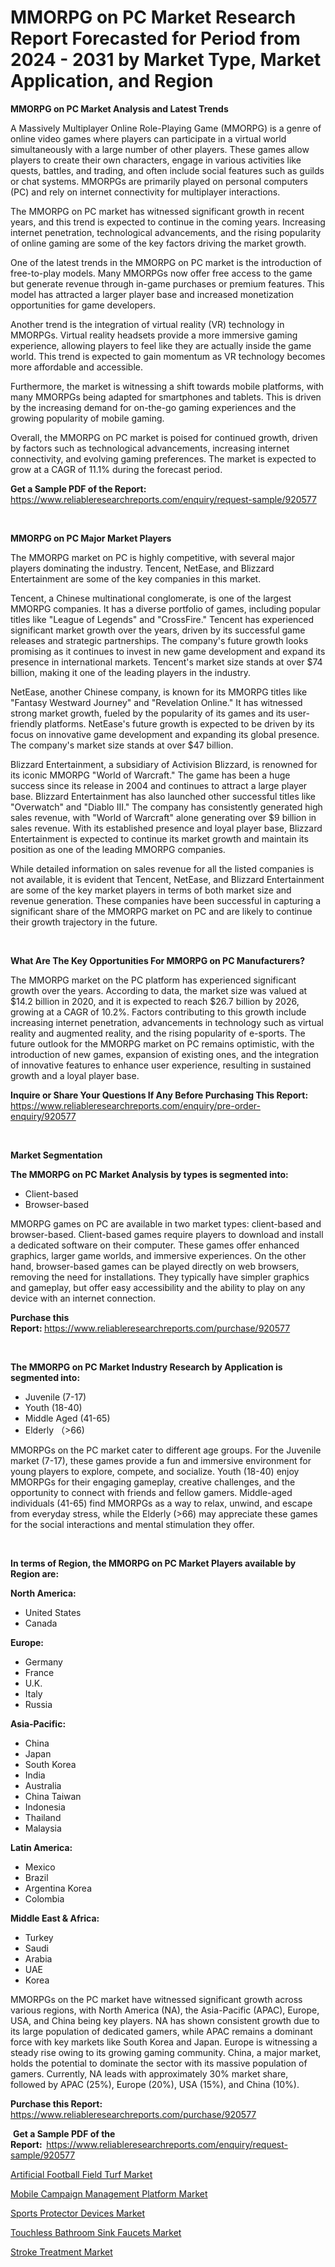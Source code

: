 <p><h1>MMORPG on PC Market Research Report Forecasted for Period from 2024 -  2031 by Market Type, Market Application, and Region</h1></p><p><strong>MMORPG on PC Market Analysis and Latest Trends</strong></p>
<p><p>A Massively Multiplayer Online Role-Playing Game (MMORPG) is a genre of online video games where players can participate in a virtual world simultaneously with a large number of other players. These games allow players to create their own characters, engage in various activities like quests, battles, and trading, and often include social features such as guilds or chat systems. MMORPGs are primarily played on personal computers (PC) and rely on internet connectivity for multiplayer interactions.</p><p>The MMORPG on PC market has witnessed significant growth in recent years, and this trend is expected to continue in the coming years. Increasing internet penetration, technological advancements, and the rising popularity of online gaming are some of the key factors driving the market growth.</p><p>One of the latest trends in the MMORPG on PC market is the introduction of free-to-play models. Many MMORPGs now offer free access to the game but generate revenue through in-game purchases or premium features. This model has attracted a larger player base and increased monetization opportunities for game developers.</p><p>Another trend is the integration of virtual reality (VR) technology in MMORPGs. Virtual reality headsets provide a more immersive gaming experience, allowing players to feel like they are actually inside the game world. This trend is expected to gain momentum as VR technology becomes more affordable and accessible.</p><p>Furthermore, the market is witnessing a shift towards mobile platforms, with many MMORPGs being adapted for smartphones and tablets. This is driven by the increasing demand for on-the-go gaming experiences and the growing popularity of mobile gaming.</p><p>Overall, the MMORPG on PC market is poised for continued growth, driven by factors such as technological advancements, increasing internet connectivity, and evolving gaming preferences. The market is expected to grow at a CAGR of 11.1% during the forecast period.</p></p>
<p><strong>Get a Sample PDF of the Report:&nbsp;</strong> <a href="https://www.reliableresearchreports.com/enquiry/request-sample/920577">https://www.reliableresearchreports.com/enquiry/request-sample/920577</a></p>
<p>&nbsp;</p>
<p><strong>MMORPG on PC Major Market Players</strong></p>
<p><p>The MMORPG market on PC is highly competitive, with several major players dominating the industry. Tencent, NetEase, and Blizzard Entertainment are some of the key companies in this market. </p><p>Tencent, a Chinese multinational conglomerate, is one of the largest MMORPG companies. It has a diverse portfolio of games, including popular titles like "League of Legends" and "CrossFire." Tencent has experienced significant market growth over the years, driven by its successful game releases and strategic partnerships. The company's future growth looks promising as it continues to invest in new game development and expand its presence in international markets. Tencent's market size stands at over $74 billion, making it one of the leading players in the industry.</p><p>NetEase, another Chinese company, is known for its MMORPG titles like "Fantasy Westward Journey" and "Revelation Online." It has witnessed strong market growth, fueled by the popularity of its games and its user-friendly platforms. NetEase's future growth is expected to be driven by its focus on innovative game development and expanding its global presence. The company's market size stands at over $47 billion.</p><p>Blizzard Entertainment, a subsidiary of Activision Blizzard, is renowned for its iconic MMORPG "World of Warcraft." The game has been a huge success since its release in 2004 and continues to attract a large player base. Blizzard Entertainment has also launched other successful titles like "Overwatch" and "Diablo III." The company has consistently generated high sales revenue, with "World of Warcraft" alone generating over $9 billion in sales revenue. With its established presence and loyal player base, Blizzard Entertainment is expected to continue its market growth and maintain its position as one of the leading MMORPG companies.</p><p>While detailed information on sales revenue for all the listed companies is not available, it is evident that Tencent, NetEase, and Blizzard Entertainment are some of the key market players in terms of both market size and revenue generation. These companies have been successful in capturing a significant share of the MMORPG market on PC and are likely to continue their growth trajectory in the future.</p></p>
<p>&nbsp;</p>
<p><strong>What Are The Key Opportunities For MMORPG on PC Manufacturers?</strong></p>
<p><p>The MMORPG market on the PC platform has experienced significant growth over the years. According to data, the market size was valued at $14.2 billion in 2020, and it is expected to reach $26.7 billion by 2026, growing at a CAGR of 10.2%. Factors contributing to this growth include increasing internet penetration, advancements in technology such as virtual reality and augmented reality, and the rising popularity of e-sports. The future outlook for the MMORPG market on PC remains optimistic, with the introduction of new games, expansion of existing ones, and the integration of innovative features to enhance user experience, resulting in sustained growth and a loyal player base.</p></p>
<p><strong>Inquire or Share Your Questions If Any Before Purchasing This Report:</strong> <a href="https://www.reliableresearchreports.com/enquiry/pre-order-enquiry/920577">https://www.reliableresearchreports.com/enquiry/pre-order-enquiry/920577</a></p>
<p>&nbsp;</p>
<p><strong>Market Segmentation</strong></p>
<p><strong>The MMORPG on PC Market Analysis by types is segmented into:</strong></p>
<p><ul><li>Client-based</li><li>Browser-based</li></ul></p>
<p><p>MMORPG games on PC are available in two market types: client-based and browser-based. Client-based games require players to download and install a dedicated software on their computer. These games offer enhanced graphics, larger game worlds, and immersive experiences. On the other hand, browser-based games can be played directly on web browsers, removing the need for installations. They typically have simpler graphics and gameplay, but offer easy accessibility and the ability to play on any device with an internet connection.</p></p>
<p><strong>Purchase this Report:&nbsp;</strong><a href="https://www.reliableresearchreports.com/purchase/920577">https://www.reliableresearchreports.com/purchase/920577</a></p>
<p>&nbsp;</p>
<p><strong>The MMORPG on PC Market Industry Research by Application is segmented into:</strong></p>
<p><ul><li>Juvenile (7-17)</li><li>Youth (18-40)</li><li>Middle Aged (41-65)</li><li>Elderly （>66)</li></ul></p>
<p><p>MMORPGs on the PC market cater to different age groups. For the Juvenile market (7-17), these games provide a fun and immersive environment for young players to explore, compete, and socialize. Youth (18-40) enjoy MMORPGs for their engaging gameplay, creative challenges, and the opportunity to connect with friends and fellow gamers. Middle-aged individuals (41-65) find MMORPGs as a way to relax, unwind, and escape from everyday stress, while the Elderly (>66) may appreciate these games for the social interactions and mental stimulation they offer.</p></p>
<p>&nbsp;</p>
<p><strong>In terms of Region, the MMORPG on PC Market Players available by Region are:</strong></p>
<p>
    <p> <strong> North America: </strong>
        <ul>
            <li>United States</li>
            <li>Canada</li>
        </ul>
        </p> 
    <p> <strong> Europe: </strong>
        <ul>
            <li>Germany</li>
            <li>France</li>
            <li>U.K.</li>
            <li>Italy</li>
            <li>Russia</li>
        </ul>
        </p> 
    <p> <strong> Asia-Pacific: </strong>
        <ul>
            <li>China</li>
            <li>Japan</li>
            <li>South Korea</li>
            <li>India</li>
            <li>Australia</li>
            <li>China Taiwan</li>
            <li>Indonesia</li>
            <li>Thailand</li>
            <li>Malaysia</li>
        </ul>
        </p> 
    <p> <strong> Latin America: </strong>
        <ul>
            <li>Mexico</li>
            <li>Brazil</li>
            <li>Argentina Korea</li>
            <li>Colombia</li>
        </ul>
        </p> 
    <p> <strong> Middle East & Africa: </strong>
        <ul>
            <li>Turkey</li>
            <li>Saudi</li>
            <li>Arabia</li>
            <li>UAE</li>
            <li>Korea</li>
        </ul>
    </p>
    </p>
<p><p>MMORPGs on the PC market have witnessed significant growth across various regions, with North America (NA), the Asia-Pacific (APAC), Europe, USA, and China being key players. NA has shown consistent growth due to its large population of dedicated gamers, while APAC remains a dominant force with key markets like South Korea and Japan. Europe is witnessing a steady rise owing to its growing gaming community. China, a major market, holds the potential to dominate the sector with its massive population of gamers. Currently, NA leads with approximately 30% market share, followed by APAC (25%), Europe (20%), USA (15%), and China (10%).</p></p>
<p><strong>Purchase this Report: </strong><a href="https://www.reliableresearchreports.com/purchase/920577">https://www.reliableresearchreports.com/purchase/920577</a></p>
<p>&nbsp;<strong>Get a Sample PDF of the Report:&nbsp;&nbsp;</strong><a href="https://www.reliableresearchreports.com/enquiry/request-sample/920577">https://www.reliableresearchreports.com/enquiry/request-sample/920577</a></p>
<p><strong></strong></p>
<p><p><a href="https://www.linkedin.com/pulse/artificial-football-field-turf-market-size-growth-forecast-sqaye?trackingId=4p3dcATiSci5h9yfdRcQMg%3D%3D">Artificial Football Field Turf Market</a></p><p><a href="https://github.com/globismark/Market-Research-Report-List-1/blob/main/mobile-campaign-management-platform-market.md">Mobile Campaign Management Platform Market</a></p><p><a href="https://www.linkedin.com/pulse/sports-protector-devices-market-furnish-information-size-xokfe?trackingId=EYRMiVxxR9uBPgoZsfJ4og%3D%3D">Sports Protector Devices Market</a></p><p><a href="https://www.linkedin.com/pulse/touchless-bathroom-sink-faucets-market-size-growth-outlook-r9n8e?trackingId=dmqOK0CmTuaclpW6NF9ogw%3D%3D">Touchless Bathroom Sink Faucets Market</a></p><p><a href="https://github.com/mauripalmi/Market-Research-Report-List-1/blob/main/stroke-treatment-market.md">Stroke Treatment Market</a></p></p>